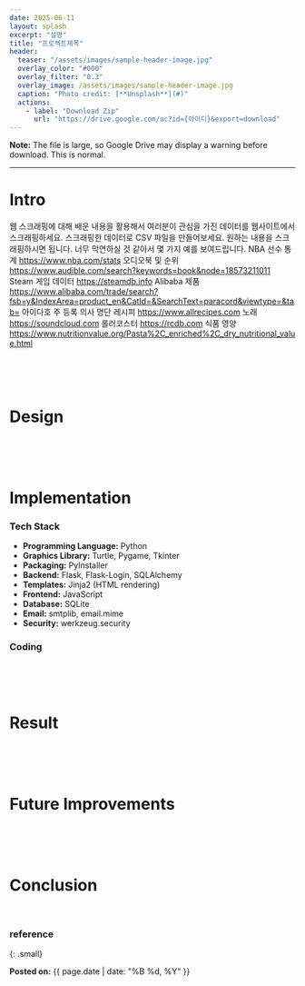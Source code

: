 ```yaml
---
date: 2025-06-11
layout: splash
excerpt: "설명"
title: "프로젝트제목"
header:
  teaser: "/assets/images/sample-header-image.jpg"
  overlay_color: "#000"
  overlay_filter: "0.3"
  overlay_image: /assets/images/sample-header-image.jpg
  caption: "Photo credit: [**Unsplash**](#)"
  actions:
    - label: "Download Zip"
      url: "https://drive.google.com/uc?id={아이디}&export=download" 
---
```

**Note:** The file is large, so Google Drive may display a warning before download. This is normal.

---

# Intro


웹 스크래핑에 대해 배운 내용을 활용해서 여러분이 관심을 가진 데이터를 웹사이트에서 스크래핑하세요. 스크래핑한 데이터로 CSV 파일을 만들어보세요.
원하는 내용을 스크래핑하시면 됩니다.
너무 막연하실 것 같아서 몇 가지 예를 보여드립니다.
NBA 선수 통계 <https://www.nba.com/stats>
오디오북 및 순위 <https://www.audible.com/search?keywords=book&node=18573211011>
Steam 게임 데이터 <https://steamdb.info>
Alibaba 제품 <https://www.alibaba.com/trade/search?fsb=y&IndexArea=product_en&CatId=&SearchText=paracord&viewtype=&tab=>
아이다호 주 등록 의사 명단 
레시피 <https://www.allrecipes.com>
노래 <https://soundcloud.com>
롤러코스터 <https://rcdb.com>
식품 영양 <https://www.nutritionvalue.org/Pasta%2C_enriched%2C_dry_nutritional_value.html>

<br><br><br>

# Design

<br><br><br>

# Implementation

### Tech Stack

- **Programming Language:** Python
- **Graphics Library:** Turtle, Pygame, Tkinter
- **Packaging:** PyInstaller
- **Backend:** Flask, Flask-Login, SQLAlchemy
- **Templates:** Jinja2 (HTML rendering)
- **Frontend:** JavaScript
- **Database:** SQLite
- **Email:** smtplib, email.mime
- **Security:** werkzeug.security

### Coding

<br><br><br>

# Result

<br><br><br>

# Future Improvements

<br><br><br>

# Conclusion

<br>

### reference

{: .small}

<b>Posted on:</b> {{ page.date | date: "%B %d, %Y" }}
